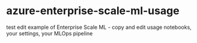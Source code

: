# azure-enterprise-scale-ml-usage
test edit example of Enterprise Scale ML - copy and edit usage notebooks, your settings, your MLOps pipeline

